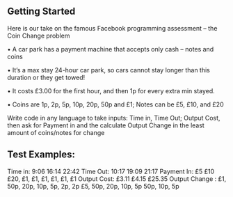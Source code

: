 ## Getting Started

Here is our take on the famous Facebook programming assessment – the Coin Change problem

• A car park has a payment machine that accepts only cash – notes and coins

• It’s a max stay 24-hour car park, so cars cannot stay longer than this duration or they get towed!

• It costs £3.00 for the first hour, and then 1p for every extra min stayed.

• Coins are 1p, 2p, 5p, 10p, 20p, 50p and £1; Notes can be £5, £10, and £20

Write code in any language to take inputs: Time in, Time Out; Output Cost, then ask for Payment in
and the calculate Output Change in the least amount of coins/notes for change

## Test Examples:

Time in:        9:06                                16:14                           22:42
Time Out:       10:17                               19:09                           21:17
Payment In:     £5                                  £10                             £20, £1, £1, £1, £1, £1, £1
Output Cost:    £3.11                               £4.15                           £25.35
Output Change : £1, 50p, 20p, 10p, 5p, 2p, 2p       £5, 50p, 20p, 10p, 5p           50p, 10p, 5p
